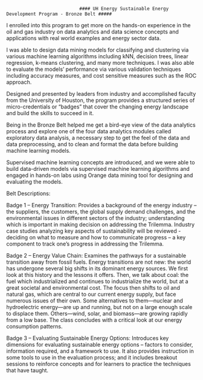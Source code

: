                                #### UH Energy Sustainable Energy Development Program - Bronze Belt #####

I enrolled into this program to get more on the hands-on experience in the oil and gas industry on data analytics and data science concepts and applications with real world examples and energy sector data. 

I was able to design data mining models for classifying and clustering via various machine learning algorithms including kNN, decision trees, linear regression, k-means clustering, and many more techniques. I was also able to evaluate the models’ performance via various validation techniques including accuracy measures, and cost sensitive measures such as the ROC approach. 

Designed and presented by leaders from industry and accomplished faculty from the University of Houston, the program provides a structured series of micro-credentials or “badges” that cover the changing energy landscape and build the skills to succeed in it.

Being in the Bronze Belt helped me get a bird-eye view of the data analytics process and explore one of the four data analytics modules called exploratory data analysis, a necessary step to get the feel of the data and data preprocessing, and to clean and format the data before building machine learning models. 

Supervised machine learning concepts are introduced, and we were able to build data-driven models via supervised machine learning algorithms and engaged in hands-on labs using Orange data mining tool for designing and evaluating the models. 


Belt Descriptions:

Badge 1 – Energy Transition: Provides a background of the energy industry – the suppliers, the customers, the global supply demand challenges, and the environmental issues in different sectors of the industry; understanding which is important in making decision on addressing the Trilemma. Industry case studies analyzing key aspects of sustainability will be reviewed - deciding on what to measure and how to communicate progress – a key component to track one’s progress in addressing the Trilemma.
 
Badge 2 – Energy Value Chain: Examines the pathways for a sustainable transition away from fossil fuels. Energy transitions are not new: the world has undergone several big shifts in its dominant energy sources. We first look at this history and the lessons it offers. Then, we talk about coal: the fuel which industrialized and continues to industrialize the world, but at a great societal and environmental cost. The focus then shifts to oil and natural gas, which are central to our current energy supply, but face numerous issues of their own. Some alternatives to them—nuclear and hydroelectric energy—are up and running, but not on a large enough scale to displace them. Others—wind, solar, and biomass—are growing rapidly from a low base. The class concludes with a critical look at our energy consumption patterns.
 
Badge 3 – Evaluating Sustainable Energy Options: Introduces key dimensions for evaluating sustainable energy options – factors to consider, information required, and a framework to use. It also provides instruction in some tools to use in the evaluation process; and it includes breakout sessions to reinforce concepts and for learners to practice the techniques that have taught.

